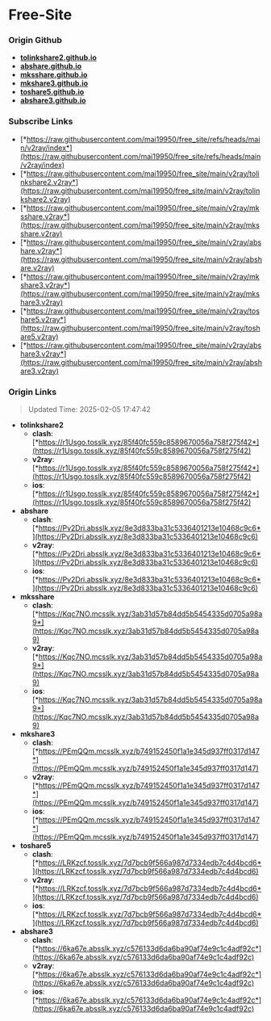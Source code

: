 # Free-Site

### Origin Github

- [**tolinkshare2.github.io**](https://github.com/tolinkshare2/tolinkshare2.github.io)
- [**abshare.github.io**](https://github.com/abshare/abshare.github.io)
- [**mksshare.github.io**](https://github.com/mksshare/mksshare.github.io)
- [**mkshare3.github.io**](https://github.com/mkshare3/mkshare3.github.io)
- [**toshare5.github.io**](https://github.com/toshare5/toshare5.github.io)
- [**abshare3.github.io**](https://github.com/abshare3/abshare3.github.io)

### Subscribe Links

- [*https://raw.githubusercontent.com/mai19950/free_site/refs/heads/main/v2ray/index*](https://raw.githubusercontent.com/mai19950/free_site/refs/heads/main/v2ray/index)
- [*https://raw.githubusercontent.com/mai19950/free_site/main/v2ray/tolinkshare2.v2ray*](https://raw.githubusercontent.com/mai19950/free_site/main/v2ray/tolinkshare2.v2ray)
- [*https://raw.githubusercontent.com/mai19950/free_site/main/v2ray/mksshare.v2ray*](https://raw.githubusercontent.com/mai19950/free_site/main/v2ray/mksshare.v2ray)
- [*https://raw.githubusercontent.com/mai19950/free_site/main/v2ray/abshare.v2ray*](https://raw.githubusercontent.com/mai19950/free_site/main/v2ray/abshare.v2ray)
- [*https://raw.githubusercontent.com/mai19950/free_site/main/v2ray/mkshare3.v2ray*](https://raw.githubusercontent.com/mai19950/free_site/main/v2ray/mkshare3.v2ray)
- [*https://raw.githubusercontent.com/mai19950/free_site/main/v2ray/toshare5.v2ray*](https://raw.githubusercontent.com/mai19950/free_site/main/v2ray/toshare5.v2ray)
- [*https://raw.githubusercontent.com/mai19950/free_site/main/v2ray/abshare3.v2ray*](https://raw.githubusercontent.com/mai19950/free_site/main/v2ray/abshare3.v2ray)

### Origin Links

> Updated Time: 2025-02-05 17:47:42

- **tolinkshare2**
  - **clash**: [*https://r1Usgo.tosslk.xyz/85f40fc559c8589670056a758f275f42*](https://r1Usgo.tosslk.xyz/85f40fc559c8589670056a758f275f42)
  - **v2ray**: [*https://r1Usgo.tosslk.xyz/85f40fc559c8589670056a758f275f42*](https://r1Usgo.tosslk.xyz/85f40fc559c8589670056a758f275f42)
  - **ios**: [*https://r1Usgo.tosslk.xyz/85f40fc559c8589670056a758f275f42*](https://r1Usgo.tosslk.xyz/85f40fc559c8589670056a758f275f42)
- **abshare**
  - **clash**: [*https://Pv2Dri.absslk.xyz/8e3d833ba31c5336401213e10468c9c6*](https://Pv2Dri.absslk.xyz/8e3d833ba31c5336401213e10468c9c6)
  - **v2ray**: [*https://Pv2Dri.absslk.xyz/8e3d833ba31c5336401213e10468c9c6*](https://Pv2Dri.absslk.xyz/8e3d833ba31c5336401213e10468c9c6)
  - **ios**: [*https://Pv2Dri.absslk.xyz/8e3d833ba31c5336401213e10468c9c6*](https://Pv2Dri.absslk.xyz/8e3d833ba31c5336401213e10468c9c6)
- **mksshare**
  - **clash**: [*https://Kqc7NO.mcsslk.xyz/3ab31d57b84dd5b5454335d0705a98a9*](https://Kqc7NO.mcsslk.xyz/3ab31d57b84dd5b5454335d0705a98a9)
  - **v2ray**: [*https://Kqc7NO.mcsslk.xyz/3ab31d57b84dd5b5454335d0705a98a9*](https://Kqc7NO.mcsslk.xyz/3ab31d57b84dd5b5454335d0705a98a9)
  - **ios**: [*https://Kqc7NO.mcsslk.xyz/3ab31d57b84dd5b5454335d0705a98a9*](https://Kqc7NO.mcsslk.xyz/3ab31d57b84dd5b5454335d0705a98a9)
- **mkshare3**
  - **clash**: [*https://PEmQQm.mcsslk.xyz/b749152450f1a1e345d937ff0317d147*](https://PEmQQm.mcsslk.xyz/b749152450f1a1e345d937ff0317d147)
  - **v2ray**: [*https://PEmQQm.mcsslk.xyz/b749152450f1a1e345d937ff0317d147*](https://PEmQQm.mcsslk.xyz/b749152450f1a1e345d937ff0317d147)
  - **ios**: [*https://PEmQQm.mcsslk.xyz/b749152450f1a1e345d937ff0317d147*](https://PEmQQm.mcsslk.xyz/b749152450f1a1e345d937ff0317d147)
- **toshare5**
  - **clash**: [*https://LRKzcf.tosslk.xyz/7d7bcb9f566a987d7334edb7c4d4bcd6*](https://LRKzcf.tosslk.xyz/7d7bcb9f566a987d7334edb7c4d4bcd6)
  - **v2ray**: [*https://LRKzcf.tosslk.xyz/7d7bcb9f566a987d7334edb7c4d4bcd6*](https://LRKzcf.tosslk.xyz/7d7bcb9f566a987d7334edb7c4d4bcd6)
  - **ios**: [*https://LRKzcf.tosslk.xyz/7d7bcb9f566a987d7334edb7c4d4bcd6*](https://LRKzcf.tosslk.xyz/7d7bcb9f566a987d7334edb7c4d4bcd6)
- **abshare3**
  - **clash**: [*https://6ka67e.absslk.xyz/c576133d6da6ba90af74e9c1c4adf92c*](https://6ka67e.absslk.xyz/c576133d6da6ba90af74e9c1c4adf92c)
  - **v2ray**: [*https://6ka67e.absslk.xyz/c576133d6da6ba90af74e9c1c4adf92c*](https://6ka67e.absslk.xyz/c576133d6da6ba90af74e9c1c4adf92c)
  - **ios**: [*https://6ka67e.absslk.xyz/c576133d6da6ba90af74e9c1c4adf92c*](https://6ka67e.absslk.xyz/c576133d6da6ba90af74e9c1c4adf92c)
